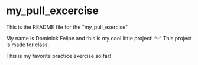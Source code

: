 # my_pull_excercise

This is the README file for the "my_pull_exercise"

My name is Dominick Felipe and this is my cool little project! ^-^
This project is made for class.

This is my favorite practice exercise so far!
